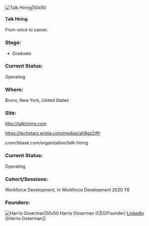 

![Talk Hiring|50x50](https://apimg.techstars.com/connect/images/image_files/600e2cc96087400009000061/original/talk_hiring_logo_square.png)

#### Talk Hiring
From voice to career.

### Stage: 
 - Graduate 

### Current Status: 
Operating

### Where:
Bronx, New York, United States

### Site:
http://talkhiring.com

https://techstars.wistia.com/medias/ah8gz2iffr

crunchbase.com/organization/talk-hiring

### Current Status: 
Operating

### Cohort/Sessions: 
Workforce Development, in Workforce Development 2020 T6

### Founders: 

![Harris Osserman|50x50](https://apimg.techstars.com/connect/images/image_files/5f8d8c3444e082334d000090/original/winning_award.JPG) Harris Osserman (CEO/Founder) [LinkedIn](https://linkedin.com/pub/harris-osserman) [[Harris Osserman]]


